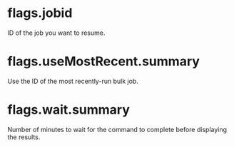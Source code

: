 # flags.jobid

ID of the job you want to resume.

# flags.useMostRecent.summary

Use the ID of the most recently-run bulk job.

# flags.wait.summary

Number of minutes to wait for the command to complete before displaying the results.
